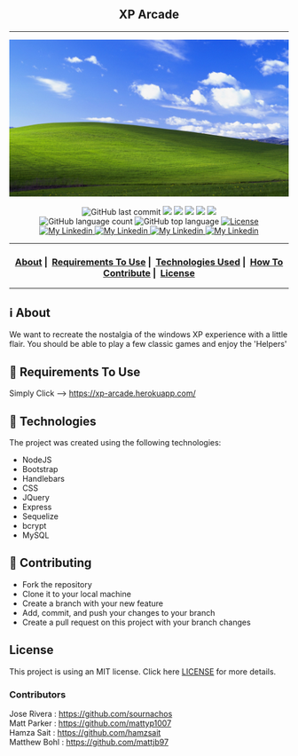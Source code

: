 <h2 align="center">XP Arcade</h2>

___


  ![Background Picture](./public/images/background.jpg)



<p align="center">
  <img alt="GitHub last commit" src="https://img.shields.io/github/last-commit/sournachos/XP-Arcade-PROJECT2">
  <img src="https://img.shields.io/badge/node-%3E%3D%2010.0.0-brightgreen">
  <img src="https://img.shields.io/badge/website-up-brightgreen">
  <img src="https://img.shields.io/github/issues/sournachos/XP-Arcade-PROJECT2">
  <img src="https://img.shields.io/github/issues-closed-raw/sournachos/XP-Arcade-PROJECT2">
  <img src="https://img.shields.io/github/issues-pr-closed-raw/sournachos/XP-Arcade-PROJECT2">
  </br>
  <img alt="GitHub language count" src="https://img.shields.io/github/languages/count/sournachos/XP-Arcade-PROJECT2">
  <img alt="GitHub top language" src="https://img.shields.io/github/languages/top/sournachos/XP-Arcade-PROJECT2">
  <a href="LICENSE">
    <img alt="License" src="https://img.shields.io/badge/license-MIT-%23F8952D">
  </a>
    </br>
  <a href="https://www.linkedin.com/in/jose-rivera-343bb9208/">
    <img alt="My Linkedin" src="https://img.shields.io/badge/Jose Rivera-%230077B5?style=social&logo=linkedin">
  </a>
  <a href="https://www.linkedin.com/in/hamza-sait-083371144/">
    <img alt="My Linkedin" src="https://img.shields.io/badge/Hamza Sait-%230077B5?style=social&logo=linkedin">
  </a>
  <a href="https://www.linkedin.com/in/matthew-parker-1276221b5/">
    <img alt="My Linkedin" src="https://img.shields.io/badge/Matt Parker-%230077B5?style=social&logo=linkedin">
  </a>
  <a href="https://www.linkedin.com/in/matthew-bohl-93785a127/">
    <img alt="My Linkedin" src="https://img.shields.io/badge/Matthew Bohl-%230077B5?style=social&logo=linkedin">
  </a>
</p>

___

<h3 align="center">
  <a href="#information_source-about">About</a>&nbsp;|&nbsp;
  <a href="#seedling-requirements-to-use">Requirements To Use</a>&nbsp;|&nbsp;
  <a href="#rocket-technologies">Technologies Used</a>&nbsp;|&nbsp;
  <a href="#link-contributing">How To Contribute</a>&nbsp;|&nbsp;
  <a href="#license">License</a>
</h3>

___


## :information_source: About

We want to recreate the nostalgia of the windows XP experience with a little flair.
You should be able to play a few classic games and enjoy the 'Helpers'

## :seedling: Requirements To Use
Simply Click -->
https://xp-arcade.herokuapp.com/

## :rocket: Technologies 

The project was created using the following technologies:

- NodeJS
- Bootstrap
- Handlebars
- CSS
- JQuery
- Express
- Sequelize
- bcrypt
- MySQL

## :link: Contributing 

- Fork the repository
- Clone it to your local machine
- Create a branch with your new feature
- Add, commit, and push your changes to your branch
- Create a pull request on this project with your branch changes

## License 

This project is using an MIT license. Click here [LICENSE](LICENSE) for more details.

### Contributors
Jose Rivera : https://github.com/sournachos  
Matt Parker : https://github.com/mattyp1007  
Hamza Sait : https://github.com/hamzsait  
Matthew Bohl : https://github.com/mattjb97  
